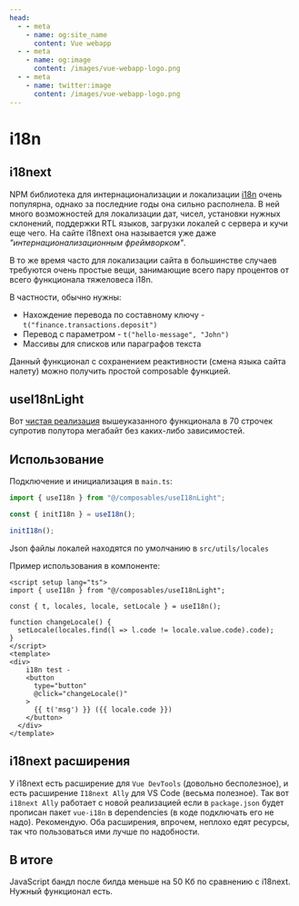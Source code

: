 ```yaml
---
head:
  - - meta
    - name: og:site_name
      content: Vue webapp
  - - meta
    - name: og:image
      content: /images/vue-webapp-logo.png
  - - meta
    - name: twitter:image
      content: /images/vue-webapp-logo.png
---
```


# i18n

## i18next

NPM библиотека для интернационализации и локализации [i18n](https://www.i18next.com/) очень популярна, однако за последние годы она сильно располнела. В ней много возможностей для локализации дат, чисел, установки нужных склонений, поддержки RTL языков, загрузки локалей с сервера и кучи еще чего. На сайте i18next она называется уже даже _"интернационализационным фреймворком"_.

В то же время часто для локализации сайта в большинстве случаев требуются очень простые вещи, занимающие всего пару процентов от всего функционала тяжеловеса i18n.

В частности, обычно нужны:

- Нахождение перевода по составному ключу - `t("finance.transactions.deposit")`
- Перевод с параметром - `t("hello-message", "John")`
- Массивы для списков или параграфов текста


Данный функционал с сохранением реактивности (смена языка сайта налету) можно получить простой composable функцией.


## useI18nLight

Вот [чистая реализация](https://github.com/vuesence/vue-webapp/blob/main/src/composables/useI18nLight.ts) вышеуказанного функционала в 70 строчек супротив полутора мегабайт без каких-либо зависимостей.

## Использование

Подключение и инициализация в `main.ts`:

```js 
import { useI18n } from "@/composables/useI18nLight";

const { initI18n } = useI18n();

initI18n();
```

Json файлы локалей находятся по умолчанию в `src/utils/locales`

Пример использования в компоненте:

```vue
<script setup lang="ts">
import { useI18n } from "@/composables/useI18nLight";
      
const { t, locales, locale, setLocale } = useI18n();

function changeLocale() {
  setLocale(locales.find(l => l.code != locale.value.code).code);
}
</script>
<template>
<div>
    i18n test -
    <button
      type="button"
      @click="changeLocale()"
    >
      {{ t('msg') }} ({{ locale.code }})
    </button>
  </div>
</template>
```

## i18next расширения

У i18next есть расширение для `Vue DevTools` (довольно бесполезное), и есть расширение `I18next Ally` для VS Code (весьма полезное). Так вот `i18next Ally` работает с новой реализацией если в `package.json` будет прописан пакет `vue-i18n` в dependencies (в коде подключать его не надо). Рекомендую. Оба расширения, впрочем, неплохо едят ресурсы, так что пользоваться ими лучше по надобности.

## В итоге

JavaScript бандл после билда меньше на 50 Кб по сравнению с i18next. Нужный функционал есть.